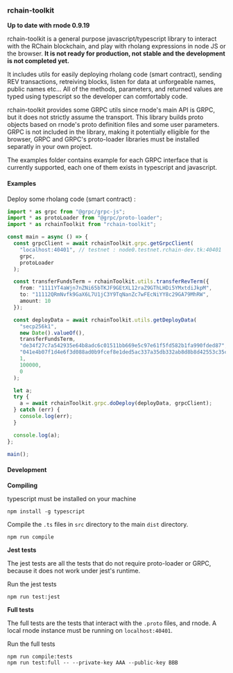 ### rchain-toolkit

**Up to date with rnode 0.9.19**

rchain-toolkit is a general purpose javascript/typescript library to interact with the RChain blockchain, and play with rholang expressions in node JS or the browser. **It is not ready for production, not stable and the development is not completed yet.**

It includes utils for easily deploying rholang code (smart contract), sending REV transactions, retreiving blocks, listen for data at unforgeable names, public names etc... All of the methods, parameters, and returned values are typed using typescript so the developer can comfortably code.

rchain-toolkit provides some GRPC utils since rnode's main API is GRPC, but it does not strictly assume the transport. This library builds proto objects based on rnode's proto definition files and some user parameters. GRPC is not included in the library, making it potentially elligible for the browser, GRPC and GRPC's proto-loader libraries must be installed separatly in your own project.

The examples folder contains example for each GRPC interface that is currently supported, each one of them exists in typescript and javascript.

#### Examples

Deploy some rholang code (smart contract) :

```typescript
import * as grpc from "@grpc/grpc-js";
import * as protoLoader from "@grpc/proto-loader";
import * as rchainToolkit from "rchain-toolkit";

const main = async () => {
  const grpcClient = await rchainToolkit.grpc.getGrpcClient(
    "localhost:40401", // testnet : node0.testnet.rchain-dev.tk:40401
    grpc,
    protoLoader
  );

  const transferFundsTerm = rchainToolkit.utils.transferRevTerm({
    from: "1111YT4aWjn7nZNi65bTKJF9GEtXL12raZ9GThLHDi5YMxtdiJkpM",
    to: "11112QRmNvfk9GaX6L7U1jC3Y9TqNanZc7wFEcNiYY8c29GA79MhRW",
    amount: 10
  });

  const deployData = await rchainToolkit.utils.getDeployData(
    "secp256k1",
    new Date().valueOf(),
    transferFundsTerm,
    "de34f27c7a542935e64b8adc6c01511bb669e5c97e61f5fd582b1fa990fded87",
    "041e4b07f1d4e6f3d088ad0b9fcef8e1ded5ac337a35db332ab8d8b8d42553c35cd3032d437f3a33dc9fb0ce6817ec51a2fedbce74c646b797ca0adafe5c5be24f",
    1,
    100000,
    0
  );

  let a;
  try {
    a = await rchainToolkit.grpc.doDeploy(deployData, grpcClient);
  } catch (err) {
    console.log(err);
  }

  console.log(a);
};

main();
```

#### Development

**Compiling**

typescript must be installed on your machine

```
npm install -g typescript
```

Compile the `.ts` files in `src` directory to the main `dist` directory.

```
npm run compile
```

**Jest tests**

The jest tests are all the tests that do not require proto-loader or GRPC, because it does not work under jest's runtime.

Run the jest tests

```
npm run test:jest
```

**Full tests**

The full tests are the tests that interact with the `.proto` files, and rnode. A local rnode instance must be running on `localhost:40401`.

Run the full tests

```
npm run compile:tests
npm run test:full -- --private-key AAA --public-key BBB
```
